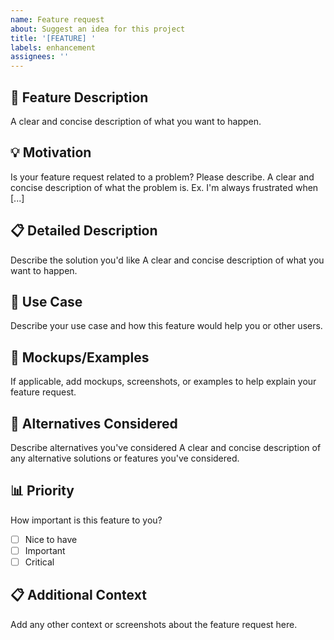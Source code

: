 ```yaml
---
name: Feature request
about: Suggest an idea for this project
title: '[FEATURE] '
labels: enhancement
assignees: ''
---
```


## 🚀 Feature Description
A clear and concise description of what you want to happen.

## 💡 Motivation
Is your feature request related to a problem? Please describe.
A clear and concise description of what the problem is. Ex. I'm always frustrated when [...]

## 📋 Detailed Description
Describe the solution you'd like
A clear and concise description of what you want to happen.

## 🎯 Use Case
Describe your use case and how this feature would help you or other users.

## 🎨 Mockups/Examples
If applicable, add mockups, screenshots, or examples to help explain your feature request.

## 🔄 Alternatives Considered
Describe alternatives you've considered
A clear and concise description of any alternative solutions or features you've considered.

## 📊 Priority
How important is this feature to you?
- [ ] Nice to have
- [ ] Important
- [ ] Critical

## 📋 Additional Context
Add any other context or screenshots about the feature request here.
